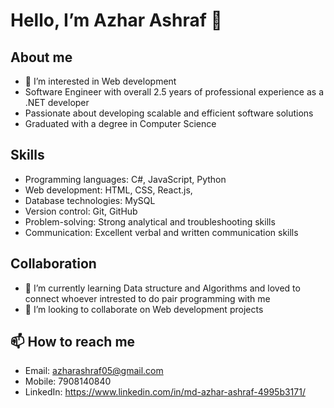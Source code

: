# Hello, I’m Azhar Ashraf 👋
## About me
- 👀 I’m interested in Web development
- Software Engineer with overall 2.5 years of professional experience as a .NET developer
- Passionate about developing scalable and efficient software solutions
- Graduated with a degree in Computer Science
## Skills
- Programming languages: C#, JavaScript, Python
- Web development: HTML, CSS, React.js,
- Database technologies: MySQL
- Version control: Git, GitHub
- Problem-solving: Strong analytical and troubleshooting skills
- Communication: Excellent verbal and written communication skills
## Collaboration
- 🌱 I’m currently learning Data structure and Algorithms and loved to connect whoever intrested to do pair programming with me
- 💞️ I’m looking to collaborate on Web development projects
## 📫 How to reach me 
- Email: azharashraf05@gmail.com
- Mobile: 7908140840
- LinkedIn: https://www.linkedin.com/in/md-azhar-ashraf-4995b3171/

<!---
azharashra05/azharashra05 is a ✨ special ✨ repository because its `README.md` (this file) appears on your GitHub profile.
You can click the Preview link to take a look at your changes.
--->

